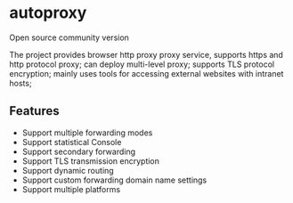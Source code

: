 # autoproxy
Open source community version

The project provides browser http proxy proxy service, supports https and http protocol proxy; can deploy multi-level proxy; supports TLS protocol encryption; mainly uses tools for accessing external websites with intranet hosts;

## Features
- Support multiple forwarding modes
- Support statistical Console
- Support secondary forwarding
- Support TLS transmission encryption
- Support dynamic routing
- Support custom forwarding domain name settings
- Support multiple platforms
